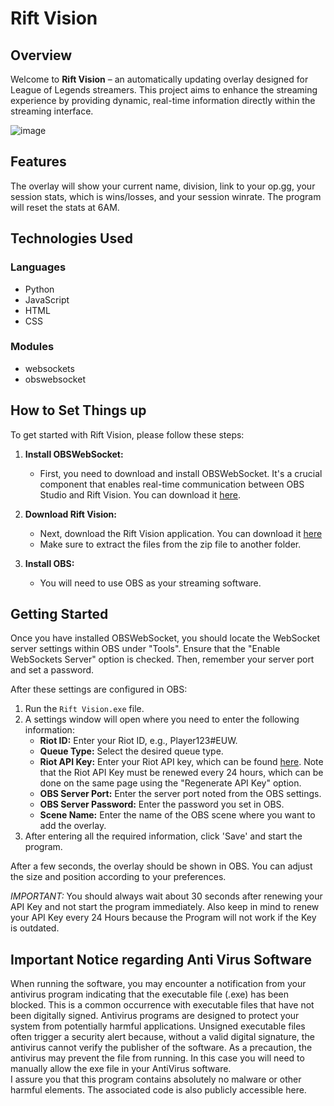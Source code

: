 # Rift Vision

## Overview
Welcome to **Rift Vision** – an automatically updating overlay designed for League of Legends streamers. This project aims to enhance the streaming experience by providing dynamic, real-time information directly within the streaming interface.

![image](https://github.com/Stamp1t/rift-vision/assets/132808663/6376963c-6fcc-44e0-9ceb-38a840e523dd)

## Features
The overlay will show your current name, division, link to your op.gg, your session stats, which is wins/losses, and your session winrate.
The program will reset the stats at 6AM.

## Technologies Used
### Languages
- Python
- JavaScript
- HTML
- CSS

### Modules
- websockets
- obswebsocket

## How to Set Things up
To get started with Rift Vision, please follow these steps:

1. **Install OBSWebSocket:**
   - First, you need to download and install OBSWebSocket. It's a crucial component that enables real-time communication between OBS Studio and Rift Vision. You can download it [here](https://github.com/obsproject/obs-websocket/releases).

2. **Download Rift Vision:**
   - Next, download the Rift Vision application. You can download it [here](https://www.mediafire.com/file/52madd781qhtomk/RiftVision.zip/file)
   - Make sure to extract the files from the zip file to another folder.

3. **Install OBS:**
   - You will need to use OBS as your streaming software.

## Getting Started
Once you have installed OBSWebSocket, you should locate the WebSocket server settings within OBS under "Tools". Ensure that the "Enable WebSockets Server" option is checked. Then, remember your server port and set a password.

After these settings are configured in OBS:

1. Run the `Rift Vision.exe` file.
2. A settings window will open where you need to enter the following information:
   - **Riot ID:** Enter your Riot ID, e.g., Player123#EUW.
   - **Queue Type:** Select the desired queue type.
   - **Riot API Key:** Enter your Riot API key, which can be found [here](https://developer.riotgames.com/). Note that the Riot API Key must be renewed every 24 hours, which can be done on the same page using the "Regenerate API Key" option.
   - **OBS Server Port:** Enter the server port noted from the OBS settings.
   - **OBS Server Password:** Enter the password you set in OBS.
   - **Scene Name:** Enter the name of the OBS scene where you want to add the overlay.
3. After entering all the required information, click 'Save' and start the program.

After a few seconds, the overlay should be shown in OBS. You can adjust the size and position according to your preferences.

*IMPORTANT:* You should always wait about 30 seconds after renewing your API Key and not start the program immediately. Also keep in mind to renew your API Key every 24 Hours because the Program will not work if the Key is outdated.

## Important Notice regarding Anti Virus Software
When running the software, you may encounter a notification from your antivirus program indicating that the executable file (.exe) has been blocked. This is a common occurrence with executable files that have not been digitally signed.
Antivirus programs are designed to protect your system from potentially harmful applications. Unsigned executable files often trigger a security alert because, without a valid digital signature, the antivirus cannot verify the publisher of the software. As a precaution, the antivirus may prevent the file from running. In this case you will need to manually allow the exe file in your AntiVirus software.  
I assure you that this program contains absolutely no malware or other harmful elements. The associated code is also publicly accessible here.

